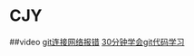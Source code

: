 # CJY
##video
[git连接网络报错](https://www.bilibili.com/video/BV1uDJ3z2Ehy/?spm_id_from=333.1387.favlist.content.click&vd_source=be5fc01816221ea9f46d31b772aa79d3)
[30分钟学会git代码学习](https://www.bilibili.com/video/BV1VwGpzeEMi/?spm_id_from=333.1387.favlist.content.click&vd_source=be5fc01816221ea9f46d31b772aa79d3)
